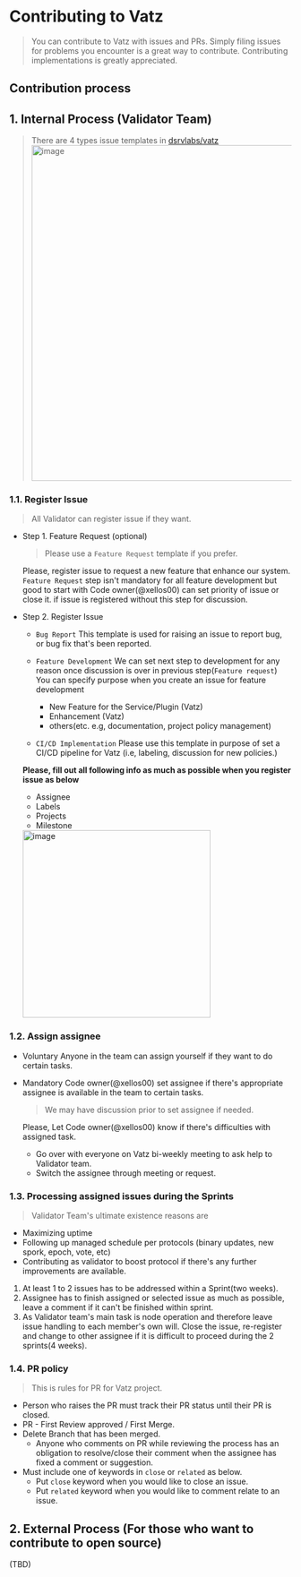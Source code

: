 # Contributing to Vatz

> You can contribute to Vatz with issues and PRs. 
> Simply filing issues for problems you encounter is a great way to contribute. 
> Contributing implementations is greatly appreciated.

## Contribution process 

## 1. Internal Process (Validator Team)
> There are 4 types issue templates in [dsrvlabs/vatz](https://github.com/dsrvlabs)
> <img width="600" alt="image" src="https://user-images.githubusercontent.com/6308023/167222664-2fdedbd1-12ff-4e96-aa12-983745799149.png">

### 1.1. Register Issue

> All Validator can register issue if they want.

- Step 1. Feature Request (optional)
  > Please use a `Feature Request` template if you prefer.

   Please, register issue to request a new feature that enhance our system.
   `Feature Request` step isn't mandatory for all feature development but good to start with
   Code owner(@xellos00) can set priority of issue or close it. if issue is registered without this step for discussion.

- Step 2. Register Issue
   
   - `Bug Report`
      This template is used for raising an issue to report bug, or bug fix that's been reported. 
  
   - `Feature Development`
      We can set next step to development for any reason once discussion is over in previous step(`Feature request`)
      You can specify purpose when you create an issue for feature development 
      - New Feature for the Service/Plugin (Vatz)
      - Enhancement (Vatz)
      - others(etc. e.g, documentation, project policy management)
      
   - `CI/CD Implementation`
      Please use this template in purpose of set a CI/CD pipeline for Vatz (i.e, labeling, discussion for new policies.)
   
  **Please, fill out all following info as much as possible when you register issue as below**
  - Assignee
  - Labels
  - Projects
  - Milestone
   
  <img width="335" alt="image" src="https://user-images.githubusercontent.com/6308023/164614699-2ddeea3f-b0c6-45db-be28-7193afb613cc.png">

### 1.2. Assign assignee
- Voluntary
  Anyone in the team can assign yourself if they want to do certain tasks.   

- Mandatory
  Code owner(@xellos00) set assignee if there's appropriate assignee is available in the team to certain tasks.
  > We may have discussion prior to set assignee if needed.
  >
  Please, Let Code owner(@xellos00) know if there's difficulties with assigned task.
  - Go over with everyone on Vatz bi-weekly meeting to ask help to Validator team. 
  - Switch the assignee through meeting or request. 

### 1.3. Processing assigned issues during the Sprints
> Validator Team's ultimate existence reasons are
- Maximizing uptime
- Following up managed schedule per protocols (binary updates, new spork, epoch, vote, etc)
- Contributing as validator to boost protocol if there's any further improvements are available.

1. At least 1 to 2 issues has to be addressed within a Sprint(two weeks).
2. Assignee has to finish assigned or selected issue as much as possible, leave a comment if it can't be finished within sprint.
3. As Validator team's main task is node operation and therefore leave issue handling to each member's own will. 
   Close the issue, re-register and change to other assignee if it is difficult to proceed during the 2 sprints(4 weeks).

### 1.4. PR policy
> This is rules for PR for Vatz project. 

- Person who raises the PR must track their PR status until their PR is closed.
- PR - First Review approved / First Merge.
- Delete Branch that has been merged. 
   - Anyone who comments on PR while reviewing the process has an obligation to resolve/close their comment when the assignee has fixed a comment or suggestion.
- Must include one of keywords in `close` or `related` as below. 
   - Put `close` keyword when you would like to close an issue. 
   - Put `related` keyword when you would like to comment relate to an issue. 
  
## 2. External Process (For those who want to contribute to open source)
(TBD)